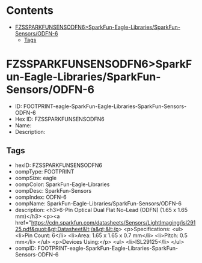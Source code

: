 



Contents
========

* [FZSSPARKFUNSENSODFN6>SparkFun-Eagle-Libraries/SparkFun-Sensors/ODFN-6](#fzssparkfunsensodfn6sparkfun-eagle-librariessparkfun-sensorsodfn-6)
	* [Tags](#tags)

# FZSSPARKFUNSENSODFN6>SparkFun-Eagle-Libraries/SparkFun-Sensors/ODFN-6

- ID: FOOTPRINT-eagle-SparkFun-Eagle-Libraries-SparkFun-Sensors-ODFN-6
- Hex ID: FZSSPARKFUNSENSODFN6
- Name: 
- Description: 

## Tags

- hexID: FZSSPARKFUNSENSODFN6
- oompType: FOOTPRINT
- oompSize: eagle
- oompColor: SparkFun-Eagle-Libraries
- oompDesc: SparkFun-Sensors
- oompIndex: ODFN-6
- oompName: SparkFun-Eagle-Libraries/SparkFun-Sensors/ODFN-6
- description: &lt;h3&gt;6-Pin Optical Dual Flat No-Lead (ODFN) (1.65 x 1.65 mm)&lt;/h3&gt;
&lt;p&gt;&lt;a href=&quot;https://cdn.sparkfun.com/datasheets/Sensors/LightImaging/isl29125.pdf&quot;&gt;Datasheet&lt;/a&gt;&lt;/p&gt;
&lt;p&gt;Specifications:
&lt;ul&gt;
&lt;li&gt;Pin Count: 6&lt;/li&gt;
&lt;li&gt;Area: 1.65 x 1.65 x 0.7 mm&lt;/li&gt;
&lt;li&gt;Pitch: 0.5 mm&lt;/li&gt;
&lt;/ul&gt;
&lt;p&gt;Devices Using:&lt;/p&gt;
&lt;ul&gt;
&lt;li&gt;ISL29125&lt;/li&gt;
&lt;/ul&gt;
- oompID: FOOTPRINT-eagle-SparkFun-Eagle-Libraries-SparkFun-Sensors-ODFN-6
